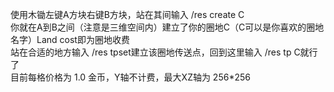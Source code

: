 使用木锄左键A方块右键B方块，站在其间输入 /res create C  
你就在A到B之间（注意是三维空间内）建立了你的圈地C（C可以是你喜欢的圈地名字）Land cost即为圈地收费  
站在合适的地方输入 /res tpset建立该圈地传送点，回到这里输入 /res tp C就行了  
目前每格价格为 1.0 金币，Y轴不计费，最大XZ轴为 256*256
